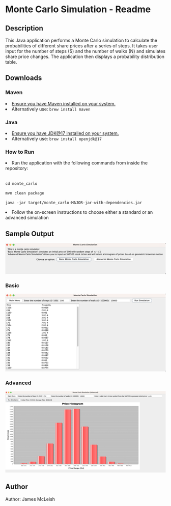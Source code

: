 <html>
    <h1>Monte Carlo Simulation - Readme</h1>
    <h2>Description</h2>
        <p>This Java application performs a Monte Carlo simulation to calculate the probabilities of different share prices after a series of steps. It takes user input for the number of steps (S) and the number of walks (N) and simulates share price changes. The application then displays a probability distribution table.</p>
    <h2>Downloads</h2>
        <h3> Maven</h3>
        <li><a href="https://maven.apache.org/install.html" >Ensure you have Maven installed on your system.</a></li>
        <li>Alternatively use: <code>brew install maven</code> </br> </li>
        <h3> Java </h3>
        <li><a href="https://www.oracle.com/uk/java/technologies/downloads/" >Ensure you have JDK@17 installed on your system.</a></li>
        <li>Alternatively use: <code>brew install openjdk@17</code> </br> </li>
    <h3>How to Run </h3>
        <li>Run the application with the following commands from inside the repository:</li> <br>
        <pre><code>cd monte_carlo</code></pre>
        <pre><code>mvn clean package</code></pre>
        <pre><code>java -jar target/monte_carlo-MAJOR-jar-with-dependencies.jar</code></pre>
        <li>Follow the on-screen instructions to choose either a standard or an advanced simulation</li>
    <h2>Sample Output</h2>
        <img src="public/menu-screen.png">
    <h3>Basic</h3>
        <img src="public/basic-simulation.png">
     <h3>Advanced</h3>
        <img src="public/advanced-simulation.png">
    <h2>Author</h2>
        <p>Author: James McLeish</p>
</html>
